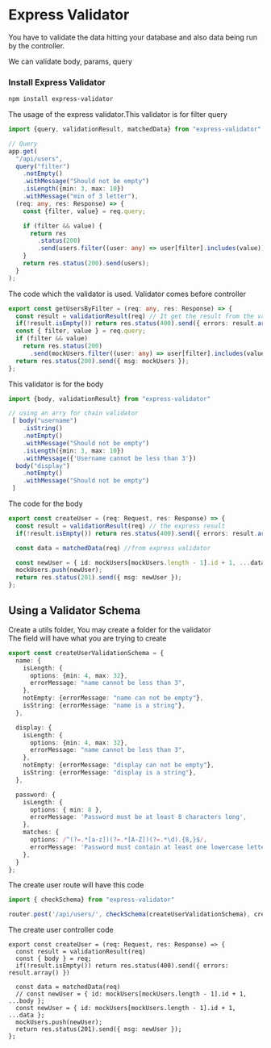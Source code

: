 # Express Validator 

You have to validate the data hitting your database and also data being run by the controller. <br/>

We can validate body, params, query

### Install Express Validator

```bash
npm install express-validator
```
The usage of the express validator.This validator is for filter query

```middleware.ts
import {query, validationResult, matchedData} from "express-validator"

// Query
app.get(
  "/api/users",
  query("filter")
    .notEmpty()
    .withMessage("Should not be empty")
    .isLength({min: 3, max: 10})
    .withMessage("min of 3 letter"),
  (req: any, res: Response) => {
    const {filter, value} = req.query;

    if (filter && value) {
      return res
        .status(200)
        .send(users.filter((user: any) => user[filter].includes(value)));
    }
    return res.status(200).send(users);
  }
);
```
The code  which the validator  is used. Validator comes before controller

```controller/user.ts
export const getUsersByFilter = (req: any, res: Response) => {
  const result = validationResult(req) // It get the result from the validation result
  if(!result.isEmpty()) return res.status(400).send({ errors: result.array() })
  const { filter, value } = req.query;
  if (filter && value)
    return res.status(200)
      .send(mockUsers.filter((user: any) => user[filter].includes(value)));
  return res.status(200).send({ msg: mockUsers });
};
```
This validator is for the body

```middleware.ts
import {body, validationResult} from "express-validator"

// using an arry for chain validator
 [ body("username")
    .isString()
    .notEmpty()
    .withMessage("Should not be empty")
    .isLength({min: 3, max: 10})
    .withMessage({'Username cannot be less than 3'})
  body("display")
    .notEmpty()
    .withMessage("Should not be empty") 
 ]
```
The code for the body

```user.ts
export const createUser = (req: Request, res: Response) => {
  const result = validationResult(req) // the express result
  if(!result.isEmpty()) return res.status(400).send({ errors: result.array() })

  const data = matchedData(req) //from express validator

  const newUser = { id: mockUsers[mockUsers.length - 1].id + 1, ...data };
  mockUsers.push(newUser);
  return res.status(201).send({ msg: newUser });
};
```
## Using a Validator Schema
Create a utils folder, You may create a folder for the validator <br/>
The field will have what you are trying to create

```validator/user.ts
export const createUserValidationSchema = {
  name: {
    isLength: {
      options: {min: 4, max: 32},
      errorMessage: "name cannot be less than 3",
    },
    notEmpty: {errorMessage: "name can not be empty"},
    isString: {errorMessage: "name is a string"},
  },

  display: {
    isLength: {
      options: {min: 4, max: 32},
      errorMessage: "name cannot be less than 3",
    },
    notEmpty: {errorMessage: "display can not be empty"},
    isString: {errorMessage: "display is a string"},
  },

  password: {
    isLength: {
      options: { min: 8 },
      errorMessage: 'Password must be at least 8 characters long',
    },
    matches: {
      options: /^(?=.*[a-z])(?=.*[A-Z])(?=.*\d).{8,}$/,
      errorMessage: 'Password must contain at least one lowercase letter, one uppercase letter, and one digit',
    },
  }
};
```
The create user route will have this code

```routes/user.ts
import { checkSchema} from "express-validator"

router.post('/api/users/', checkSchema(createUserValidationSchema), createUser)
```
The create user controller code
```
export const createUser = (req: Request, res: Response) => {
  const result = validationResult(req)
  const { body } = req;
  if(!result.isEmpty()) return res.status(400).send({ errors: result.array() })

  const data = matchedData(req) 
  // const newUser = { id: mockUsers[mockUsers.length - 1].id + 1, ...body };
  const newUser = { id: mockUsers[mockUsers.length - 1].id + 1, ...data };
  mockUsers.push(newUser);
  return res.status(201).send({ msg: newUser });
};
```



